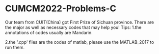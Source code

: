 # CUMCM2022-Problems-C
Our team from CUIT(China) got First Prize of Sichuan province. There are the major as well as necessary codes that may help you!
Tips: 1.the annotations of codes usually are Mandarin.

2.the '.cpp' files are the codes of matlab, please use the MATLAB_2017 to run them.
